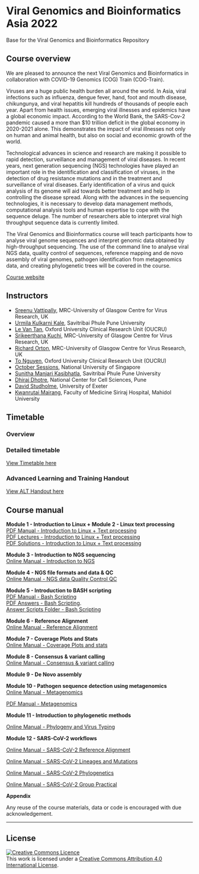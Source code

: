 # Viral Genomics and Bioinformatics Asia 2022
Base for the Viral Genomics and Bioinformatics Repository

## Course overview
We are pleased to announce the next Viral Genomics and Bioinformatics in collaboration with COVID-19 Genomics (COG) Train (COG-Train).

Viruses are a huge public health burden all around the world. In Asia, viral infections such as influenza, dengue fever, hand, foot and mouth disease, chikungunya, and viral hepatitis kill hundreds of thousands of people each year.  Apart from health issues, emerging viral illnesses and epidemics have a global economic impact. According to the World Bank, the SARS-Cov-2 pandemic caused a more than $10 trillion deficit in the global economy in 2020-2021 alone. This demonstrates the impact of viral illnesses not only on human and animal health, but also on social and economic growth of the world.

Technological advances in science and research are making it possible to rapid detection, surveillance and management of viral diseases. In recent years, next generation sequencing (NGS) technologies have played an important role in the identification and classification of viruses, in the detection of drug resistance mutations and in the treatment and surveillance of viral diseases. Early identification of a virus and quick analysis of its genome will aid towards better treatment and help in controlling the disease spread. Along with the advances in the sequencing technologies, it is necessary to develop data management methods, computational analysis tools and human expertise to cope with the sequence deluge. The number of researchers able to interpret viral high throughput sequence data is currently limited.   

The Viral Genomics and Bioinformatics course will teach participants how to analyse  viral genome sequences and interpret genomic data obtained by high-throughput sequencing. The use of the command line to analyse viral NGS data, quality control of sequences, reference mapping and de novo assembly of viral genomes, pathogen identification from metagenomics data, and creating phylogenetic trees will be covered in the course. 

[Course website](https://coursesandconferences.wellcomeconnectingscience.org/event/viral-genomics-and-bioinformatics-asia-20220822/)

## Instructors
- [Sreenu Vattipally](https://www.gla.ac.uk/researchinstitutes/iii/staff/sreenuvattipally/), MRC-University of Glasgow Centre for Virus Research, UK
- [Urmila Kulkarni Kale](https://www.researchgate.net/profile/Urmila_Kulkarni-Kale/), Savitribai Phule Pune University
- [Le Van Tan](), Oxford University Clinical Research Unit (OUCRU)
- [Srikeerthana Kuchi](), MRC-University of Glasgow Centre for Virus Research, UK
- [Richard Orton](https://www.gla.ac.uk/researchinstitutes/iii/staff/richardorton/), MRC-University of Glasgow Centre for Virus Research, UK
- [To Nguyen](), Oxford University Clinical Research Unit (OUCRU)
- [October Sessions](https://sph.nus.edu.sg/faculty-directory/sessions-october-michael/), National University of Singapore
- [Sunitha Manjari Kasibhatla](), Savitribai Phule Pune University
- [Dhiraj Dhotre](), National Center for Cell Sciences, Pune 
- [David Studholme](https://biosciences.exeter.ac.uk/staff/profile/index.php?web_id=david_studholme), University of Exeter
- [Kwanrutai Mairang](), Faculty of Medicine Siriraj Hospital, Mahidol University



## Timetable
### Overview


### Detailed timetable
[View Timetable here](https://docs.google.com/document/d/1cWLFSGWpWVE9NmPKHcIAOIH_2WHfgVog/edit?usp=sharing&ouid=101020480766226270980&rtpof=true&sd=true)

### Advanced Learning and Training Handout
[View ALT Handout here](Modules/Advanced%20Courses%20ALT%20Sessions%20handouts%20edited.pdf)

## Course manual
**Module 1 - Introduction to Linux + Module 2 - Linux text processing**   
[PDF Manual - Introduction to Linux + Text processing](Modules/Intro_to_linux_text_processing.pdf)     
[PDF Lectures - Introduction to Linux + Text processing](Modules/Lectures_and_Answers/Intro_to_linux_Asia2022.pdf)  
[PDF Solutions - Introduction to Linux + Text processing](Modules/Lectures_and_Answers/Linux_solutions_to_exercises_and_quiz.pdf) 



**Module 3 - Introduction to NGS sequencing**  
[Online Manual - Introduction to NGS](Modules/Introduction_to_NGS.md)
  
**Module 4 - NGS file formats and data & QC**  
[Online Manual - NGS data Quality Control QC](Modules/NGS_file_formats_and_QC.md)

**Module 5 - Introduction to BASH scripting**  
[PDF Manual - Bash Scripting](Modules/BASH_scripting.pdf)      
[PDF Answers - Bash Scripting](Modules/Lectures_and_Answers/bash_scripting/code_description_BASH-Practical.pdf).  
[Answer Scripts Folder - Bash Scripting](Modules/Lectures_and_Answers/bash_scripting/)


**Module 6 - Reference Alignment**  
[Online Manual - Reference Alignment](Modules/Reference_alignment.md)
 
**Module 7 - Coverage Plots and Stats**  
[Online Manual - Coverage Plots and stats](Modules/Coverage_plots_and_statistics.md)
 
**Module 8 - Consensus & variant calling**  
[Online Manual - Consensus & variant calling](Modules/Consensus-and-variant-calling-theory-and-practical.md)

**Module 9 - De Novo assembly**  

**Module 10 - Pathogen sequence detection using metagenomics**  
[Online Manual - Metagenomics](course_data/Pathogen_sequence_detection_using_metagenomics/Module10-Metagnomics.md)

[PDF Manual - Metagenomics](course_data/Pathogen_sequence_detection_using_metagenomics/Module10-Metagnomics.pdf)


**Module 11 - Introduction to phylogenetic methods**  

[Online Manual - Phylogeny and Virus Typing](Modules/Phylogeny_&_Virus_Typing_HandsOnEx.md)

**Module 12 - SARS-CoV-2 workflows**  

[Online Manual - SARS-CoV-2 Reference Alignment](https://github.com/WCSCourses/ViralBioinfAsia2022/blob/main/Modules/SARS-CoV-2.md)

[Online Manual - SARS-CoV-2 Lineages and Mutations](https://github.com/WCSCourses/ViralBioinfAsia2022/blob/main/Modules/SARS-CoV-2.md#2-sars-cov-2-lineages-and-mutations)

[Online Manual - SARS-CoV-2 Phylogenetics](https://github.com/WCSCourses/ViralBioinfAsia2022/blob/main/Modules/SARS-CoV-2.md#3-sars-cov-2-phylogenetics)

[Online Manual - SARS-CoV-2 Group Practical](https://github.com/WCSCourses/ViralBioinfAsia2022/blob/main/Modules/SARS-CoV-2.md#4-sars-cov-2-group-practical)



**Appendix**  




Any reuse of the course materials, data or code is encouraged with due acknowledgement.

******
## License
<a rel="license" href="http://creativecommons.org/licenses/by/4.0/"><img alt="Creative Commons Licence" style="border-width:0" src="https://i.creativecommons.org/l/by/4.0/88x31.png" /></a><br />This work is licensed under a <a rel="license" href="http://creativecommons.org/licenses/by/4.0/">Creative Commons Attribution 4.0 International License</a>.

